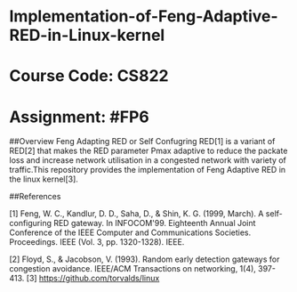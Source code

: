 # Implementation-of-Feng-Adaptive-RED-in-Linux-kernel

# Course Code: CS822

# Assignment: #FP6

##Overview
Feng Adapting RED or Self Confugring RED[1] is a variant of RED[2] that makes the RED parameter Pmax adaptive to reduce the packate loss and increase network utilisation in a congested network with variety of traffic.This repository provides the implementation of Feng Adaptive RED in the linux kernel[3].

##References

[1] Feng, W. C., Kandlur, D. D., Saha, D., & Shin, K. G. (1999, March). A self-configuring RED gateway. In INFOCOM'99. Eighteenth Annual Joint Conference of the IEEE Computer and Communications Societies. Proceedings. IEEE (Vol. 3, pp. 1320-1328). IEEE.

[2] Floyd, S., & Jacobson, V. (1993). Random early detection gateways for congestion avoidance. IEEE/ACM Transactions on networking, 1(4), 397-413.
[3] https://github.com/torvalds/linux
